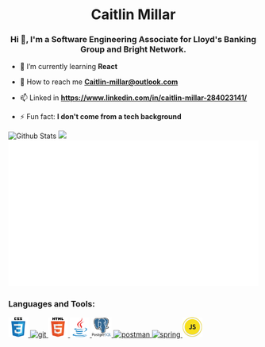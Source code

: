 <h1 align="center">Caitlin Millar</h1>
<h3 align="center">Hi 👋, I'm a Software Engineering Associate for Lloyd's Banking Group and Bright Network.</h3>

- 🌱 I’m currently learning **React**

- 📩 How to reach me **Caitlin-millar@outlook.com**

- 📫 Linked in **https://www.linkedin.com/in/caitlin-millar-284023141/**

- ⚡ Fun fact: **I don't come from a tech background**


![Github Stats](https://github-readme-stats.vercel.app/api?username=caitlinmillar&show_icons=true&theme=light#gh-light-mode-only)
![](https://raw.githubusercontent.com/caitlinmillar/github-stats-transparent/output/generated/overview.svg)
![](https://raw.githubusercontent.com/itgoyo/github-stats-transparent/output/generated/languages.svg)

<p align="left">
</p>

<h3 align="left">Languages and Tools:</h3>
<p align="left"> <a href="https://www.w3schools.com/css/" target="_blank" rel="noreferrer"> <img src="https://raw.githubusercontent.com/devicons/devicon/master/icons/css3/css3-original-wordmark.svg" alt="css3" width="40" height="40"/> </a> <a href="https://git-scm.com/" target="_blank" rel="noreferrer"> <img src="https://www.vectorlogo.zone/logos/git-scm/git-scm-icon.svg" alt="git" width="40" height="40"/> </a> <a href="https://www.w3.org/html/" target="_blank" rel="noreferrer"> <img src="https://raw.githubusercontent.com/devicons/devicon/master/icons/html5/html5-original-wordmark.svg" alt="html5" width="40" height="40"/> </a> <a href="https://www.java.com" target="_blank" rel="noreferrer"> <img src="https://raw.githubusercontent.com/devicons/devicon/master/icons/java/java-original.svg" alt="java" width="40" height="40"/> </a> <a href="https://www.postgresql.org" target="_blank" rel="noreferrer"> <img src="https://raw.githubusercontent.com/devicons/devicon/master/icons/postgresql/postgresql-original-wordmark.svg" alt="postgresql" width="40" height="40"/> </a> <a href="https://postman.com" target="_blank" rel="noreferrer"> <img src="https://www.vectorlogo.zone/logos/getpostman/getpostman-icon.svg" alt="postman" width="40" height="40"/> </a> <a href="https://spring.io/" target="_blank" rel="noreferrer"> <img src="https://www.vectorlogo.zone/logos/springio/springio-icon.svg" alt="spring" width="40" height="40"/> 
<img width="40" src="https://github.com/Pedro-Murilo/icons-for-readme/blob/main/.github/js-icon.svg" alt="Javascript Icon" /> 

</a> </p>
